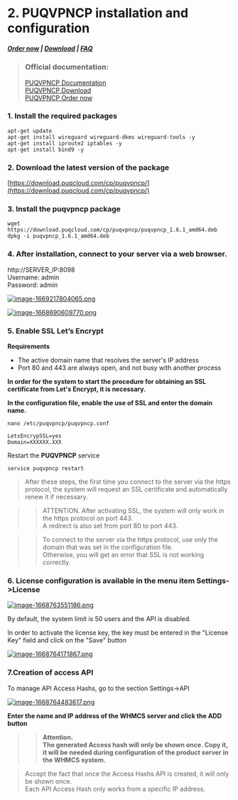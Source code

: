 # 2. PUQVPNCP installation and configuration

#####  [Order now](https://puqcloud.com/index.php?rp=/store/whmcs-module-wireguard-business-vpn) | [Download](https://download.puqcloud.com/WHMCS/servers/PUQ_WHMCS-WireGuard-Business-VPN/) | [FAQ](https://faq.puqcloud.com/)

>### Official documentation:  
> 
>[PUQVPNCP Documentation](https://doc.puq.info/books/puqvpncp/page/description)  
>[PUQVPNCP Download](https://download.puqcloud.com/cp/puqvpncp/)  
>[PUQVPNCP Order now](https://panel.puqcloud.com/index.php?rp=/store/puqvpn)

### **1. Install the required packages**

```shell
apt-get update
apt-get install wireguard wireguard-dkms wireguard-tools -y
apt-get install iproute2 iptables -y
apt-get install bind9 -y
```

### 2. **Download the latest version of the package**

[https://download.puqcloud.com/cp/puqvpncp/](https://download.puqcloud.com/cp/puqvpncp/)

### 3. Install the puqvpncp package

```shell
wget https://download.puqcloud.com/cp/puqvpncp/puqvpncp_1.6.1_amd64.deb
dpkg -i puqvpncp_1.6.1_amd64.deb
```

### 4. After installation, connect to your server via a web browser.

http://SERVER\_IP:8098  
Username: admin  
Password: admin

[![image-1669217804065.png](https://doc.puq.info/uploads/images/gallery/2022-11/scaled-1680-/image-1669217804065.png)](https://doc.puq.info/uploads/images/gallery/2022-11/image-1669217804065.png)

[![image-1668690609770.png](https://doc.puq.info/uploads/images/gallery/2022-11/scaled-1680-/image-1668690609770.png)](https://doc.puq.info/uploads/images/gallery/2022-11/image-1668690609770.png)

### **5. Enable SSL Let’s Encrypt** 

**Requirements**

- The active domain name that resolves the server's IP address
- Port 80 and 443 are always open, and not busy with another process

**In order for the system to start the procedure for obtaining an SSL certificate from Let's Encrypt, it is necessary.**

**In the configuration file, enable the use of SSL and enter the domain name.**

```shell
nano /etc/puqvpncp/puqvpncp.conf 
```

```shell
LetsEncrypSSL=yes
Domain=XXXXXX.XXX
```

Restart the **PUQVPNCP** service

```shell
service puqvpncp restart
```

>After these steps, the first time you connect to the server via the https protocol, the system will request an SSL certificate and automatically renew it if necessary.

>>ATTENTION. After activating SSL, the system will only work in the https protocol on port 443.   
A redirect is also set from port 80 to port 443.

>>To connect to the server via the https protocol, use only the domain that was set in the configuration file.   
Otherwise, you will get an error that SSL is not working correctly.

### 6. License configuration is available in the menu item **Settings-&gt;License**

[![image-1668763551186.png](https://doc.puq.info/uploads/images/gallery/2022-11/scaled-1680-/image-1668763551186.png)](https://doc.puq.info/uploads/images/gallery/2022-11/image-1668763551186.png)

By default, the system limit is 50 users and the API is disabled.

In order to activate the license key, the key must be entered in the "License Key" field and click on the "Save" button

[![image-1668764171867.png](https://doc.puq.info/uploads/images/gallery/2022-11/scaled-1680-/image-1668764171867.png)](https://doc.puq.info/uploads/images/gallery/2022-11/image-1668764171867.png)

### **7.Creation of access API**

To manage API Access Hashs, go to the section Settings-&gt;API

[![image-1668764483617.png](https://doc.puq.info/uploads/images/gallery/2022-11/scaled-1680-/image-1668764483617.png)](https://doc.puq.info/uploads/images/gallery/2022-11/image-1668764483617.png)

**Enter the name and IP address of the WHMCS server and click the ADD button**

>>**Attention.   
The generated Access hash will only be shown once. Copy it, it will be needed during configuration of the product server in the WHMCS system.**

>Accept the fact that once the Access Hashs API is created, it will only be shown once.  
Each API Access Hash only works from a specific IP address.
